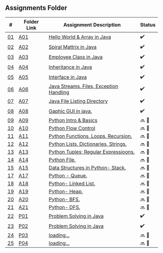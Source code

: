 ## Assignments Folder

|      #      | Folder Link  | Assignment Description                           | Status             |
| :---------: | ------------ | ------------------------------------------------ | ------------------ |
| [01](./A01) | [A01](./A01) | [Hello World & Array in Java](./A01)             | :heavy_check_mark: |
| [02](./A02) | [A02](./A02) | [Spiral Mattrix in Java](./A02)                  | :heavy_check_mark: |
| [03](./A03) | [A03](./A03) | [Employee Class in Java](./A03)                  | :heavy_check_mark: |
| [04](./A04) | [A04](./A04) | [Inheritance in Java](./A04)                     | :heavy_check_mark: |
| [05](./A05) | [A05](./A05) | [Interface in Java](./A05)                       | :heavy_check_mark: |
| [06](./A06) | [A06](./A06) | [Java Streams, Files, Exception Handling](./A06) | :heavy_check_mark: |
| [07](./A07) | [A07](./A07) | [Java File Listing Directory](./A07)             | :heavy_check_mark: |
| [08](./A08) | [A08](./A08) | [Gaphic GUI in java.](./A08)                     | :heavy_check_mark: |
| [09](./A09) | [A09](./A09) | [Python Intro & Basics](./A09)                   | :soon: 🔴           |
| [10](./A10) | [A10](./A10) | [Python Flow Control](./A10)                     | :soon: 🔴           |
| [11](./A11) | [A11](./A11) | [Python Functions, Loops, Recursion.](./A11)     | :soon: 🔴           |
| [12](./A12) | [A12](./A12) | [Python Lists, Dictionaries, Strings.](./A12)    | :soon: 🔴           |
| [13](./A13) | [A13](./A13) | [Python Tuples; Regular Expressioons.](./A13)    | :soon: 🔴           |
| [14](./A14) | [A14](./A14) | [Python File.](./A14)                            | :soon: 🔴           |
| [15](./A15) | [A15](./A15) | [Data Structures in Python- Stack.](./A16)       | :soon: 🔴           |
| [17](./A17) | [A17](./A17) | [Python - Queue.](./A17)                         | :soon: 🔴           |
| [18](./A18) | [A18](./A18) | [Python- Linked List.](./A18)                    | :soon: 🔴           |
| [19](./A19) | [A19](./A19) | [Python- Heap.](./A19)                           | :soon: 🔴           |
| [20](./A20) | [A20](./A20) | [Python- BFS.](./A20)                            | :soon: 🔴           |
| [21](./A21) | [A21](./A21) | [Python- DFS.](./A21)                            | :soon: 🔴           |
| [22](./P01) | [P01](./P01) | [Problem Solving in Java](./P01)                 | :heavy_check_mark: |
| [23](./P02) | [P02](./P02) | [Problem Solving in Java](./P02)                 | :heavy_check_mark: |
| [24](./P03) | [P03](./P03) | [loading...](./P03)                              | :soon: 🔴           |
| [25](./P04) | [P04](./P04) | [loading...](./P04)                              | :soon: 🔴           |
